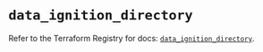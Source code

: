 # `data_ignition_directory`

Refer to the Terraform Registry for docs: [`data_ignition_directory`](https://registry.terraform.io/providers/andrewchubatiuk/ignition/0.0.1/docs/data-sources/directory).
